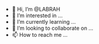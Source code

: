 - 👋 Hi, I’m @LABRAH
- 👀 I’m interested in ...
- 🌱 I’m currently learning ...
- 💞️ I’m looking to collaborate on ...
- 📫 How to reach me ...

<!---
LABRAH/LABRAH is a ✨ special ✨ repository because its `README.md` (this file) appears on your GitHub profile.
You can click the Preview link to take a look at your changes.
--->
